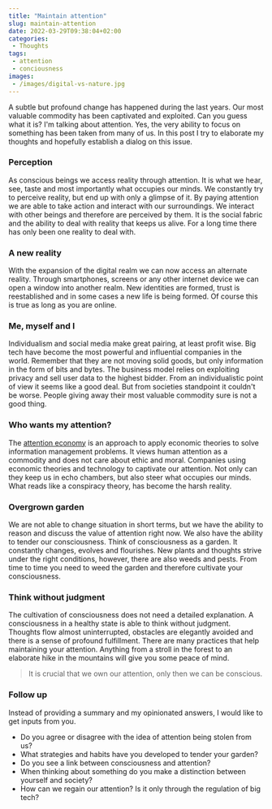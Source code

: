 ```yaml
---
title: "Maintain attention"
slug: maintain-attention
date: 2022-03-29T09:38:04+02:00
categories:
 - Thoughts
tags:
 - attention
 - conciousness
images:
 - /images/digital-vs-nature.jpg
---
```


A subtle but profound change has happened during the last years. Our most valuable commodity has been captivated and exploited. Can you guess what it is? I'm talking about attention. Yes, the very ability to focus on something has been taken from many of us. In this post I try to elaborate my thoughts and hopefully establish a dialog on this issue.

<!--more-->

### Perception

As conscious beings we access reality through attention. It is what we hear, see, taste and most importantly what occupies our minds. We constantly try to perceive reality, but end up with only a glimpse of it. By paying attention we are able to take action and interact with our surroundings. We interact with other beings and therefore are perceived by them. It is the social fabric and the ability to deal with reality that keeps us alive. For a long time there has only been one reality to deal with.

### A new reality

With the expansion of the digital realm we can now access an alternate reality. Through smartphones, screens or any other internet device we can open a window into another realm. New identities are formed, trust is reestablished and in some cases a new life is being formed. Of course this is true as long as you are online.

### Me, myself and I

Individualism and social media make great pairing, at least profit wise. Big tech have become the most powerful and influential companies in the world. Remember that they are not moving solid goods, but only information in the form of bits and bytes. The business model relies on exploiting privacy and sell user data to the highest bidder. From an individualistic point of view it seems like a good deal. But from societies standpoint it couldn't be worse. People giving away their most valuable commodity sure is not a good thing.

### Who wants my attention?

The [attention economy](https://en.wikipedia.org/wiki/Attention_economy) is an approach to apply economic theories to solve information management problems. It views human attention as a commodity and does not care about ethic and moral. Companies using economic theories and technology to captivate our attention. Not only can they keep us in echo chambers, but also steer what occupies our minds. What reads like a conspiracy theory, has become the harsh reality.

### Overgrown garden

We are not able to change situation in short terms, but we have the ability to reason and discuss the value of attention right now. We also have the ability to tender our consciousness. Think of consciousness as a garden. It constantly changes, evolves and flourishes. New plants and thoughts strive under the right conditions, however,  there are also weeds and pests. From time to time you need to weed the garden and therefore cultivate your consciousness.

### Think without judgment

The cultivation of consciousness does not need a detailed explanation. A consciousness in a healthy state is able to think without judgment. Thoughts flow almost uninterrupted, obstacles are elegantly avoided and there is a sense of profound fulfillment. There are many practices that help maintaining your attention. Anything from a stroll in the forest to an elaborate hike in the mountains will give you some peace of mind.

> It is crucial that we own our attention, only then we can be conscious.

### Follow up

Instead of providing a summary and my opinionated answers, I would like to get inputs from you.

* Do you agree or disagree with the idea of attention being stolen from us?
* What strategies and habits have you developed to tender your garden?
* Do you see a link between consciousness and attention?
* When thinking about something do you make a distinction between yourself and society?
* How can we regain our attention? Is it only through the regulation of big tech?